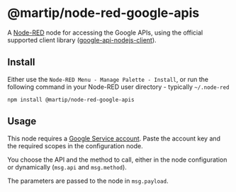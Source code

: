 # @martip/node-red-google-apis

A [Node-RED](https://nodered.org/) node for accessing the Google APIs, using the official supported client library ([google-api-nodejs-client](https://github.com/googleapis/google-api-nodejs-client)).

## Install

Either use the `Node-RED Menu - Manage Palette - Install`, or run the following command in your Node-RED user directory - typically `~/.node-red`

    npm install @martip/node-red-google-apis

## Usage

This node requires a [Google Service account](https://cloud.google.com/iam/docs/service-accounts).
Paste the account key and the required scopes in the configuration node. 

You choose the API and the method to call, either in the node configuration or dynamically (`msg.api` and `msg.method`).

The parameters are passed to the node in `msg.payload`.
